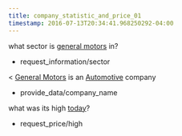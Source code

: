```yaml
---
title: company_statistic_and_price_01
timestamp: 2016-07-13T20:34:41.968250292-04:00
---
```


what sector is [general motors](company_name) in?
* request_information/sector

< [General Motors](company_name) is an [Automotive](sector) company
* provide_data/company_name

what was its high [today](time/price_time)?
* request_price/high

